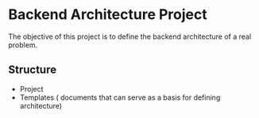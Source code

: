 # Backend Architecture Project

The objective of this project is to define the backend architecture of a real problem.

## Structure

- Project
- Templates (
  documents that can serve as a basis for defining architecture)